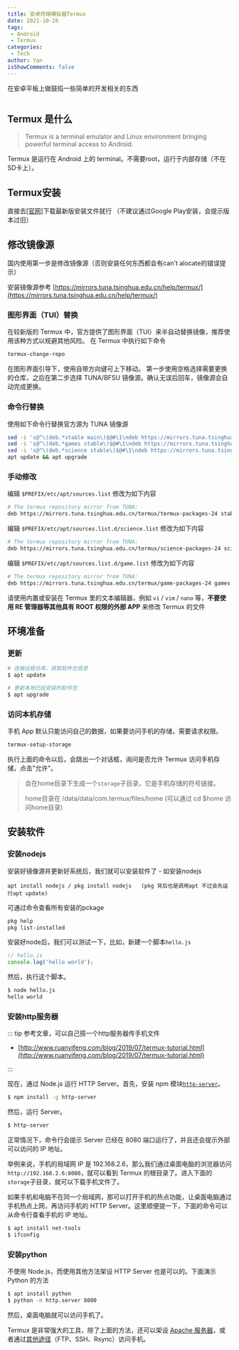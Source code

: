 ```yaml
---
title: 安卓终端模拟器Termux
date: 2021-10-26
tags:
 - Android
 - Termux
categories:
 - Tech
author: Yan
isShowComments: false
---
```


在安卓平板上做鼓捣一些简单的开发相关的东西

<div style="display:flex;"><img src="https://img1.baidu.com/it/u=1363082146,925123838&fm=15&fmt=auto" alt="" style="zoom:50%;display:block;" align="left"/></div>

<!-- more -->

## Termux 是什么

> Termux is a terminal emulator and Linux environment bringing powerful terminal access to Android.

Termux 是运行在 Android 上的 terminal。不需要root，运行于内部存储（不在SD卡上）。

## Termux安装

直接去[[官网]](https://termux.com/)下载最新版安装文件就行 （不建议通过Google Play安装，会提示版本过旧）

## 修改镜像源

国内使用第一步是修改镜像源（否则安装任何东西都会有can't alocate的错误提示）

安装镜像源参考 [https://mirrors.tuna.tsinghua.edu.cn/help/termux/](https://mirrors.tuna.tsinghua.edu.cn/help/termux/)

### 图形界面（TUI）替换

在较新版的 Termux 中，官方提供了图形界面（TUI）来半自动替换镜像，推荐使用该种方式以规避其他风险。 在 Termux 中执行如下命令

```sh
termux-change-repo
```

在图形界面引导下，使用自带方向键可上下移动。 
第一步使用空格选择需要更换的仓库，之后在第二步选择 TUNA/BFSU 镜像源。确认无误后回车，镜像源会自动完成更换。

### 命令行替换

使用如下命令行替换官方源为 TUNA 镜像源

```sh
sed -i 's@^\(deb.*stable main\)$@#\1\ndeb https://mirrors.tuna.tsinghua.edu.cn/termux/termux-packages-24 stable main@' $PREFIX/etc/apt/sources.list
sed -i 's@^\(deb.*games stable\)$@#\1\ndeb https://mirrors.tuna.tsinghua.edu.cn/termux/game-packages-24 games stable@' $PREFIX/etc/apt/sources.list.d/game.list
sed -i 's@^\(deb.*science stable\)$@#\1\ndeb https://mirrors.tuna.tsinghua.edu.cn/termux/science-packages-24 science stable@' $PREFIX/etc/apt/sources.list.d/science.list
apt update && apt upgrade
```

### 手动修改

编辑 `$PREFIX/etc/apt/sources.list` 修改为如下内容

```sh
# The termux repository mirror from TUNA:
deb https://mirrors.tuna.tsinghua.edu.cn/termux/termux-packages-24 stable main
```

编辑 `$PREFIX/etc/apt/sources.list.d/science.list` 修改为如下内容

```sh
# The termux repository mirror from TUNA:
deb https://mirrors.tuna.tsinghua.edu.cn/termux/science-packages-24 science stable
```

编辑 `$PREFIX/etc/apt/sources.list.d/game.list` 修改为如下内容

```sh
# The termux repository mirror from TUNA:
deb https://mirrors.tuna.tsinghua.edu.cn/termux/game-packages-24 games stable
```

请使用内置或安装在 Termux 里的文本编辑器，例如 `vi` / `vim` / `nano` 等，**不要使用 RE 管理器等其他具有 ROOT 权限的外部 APP** 来修改 Termux 的文件

## 环境准备

### 更新

```sh
# 连接远程仓库，获取软件包信息
$ apt update

# 更新本地已经安装的软件包
$ apt upgrade
```

### 访问本机存储

手机 App 默认只能访问自己的数据，如果要访问手机的存储，需要请求权限。

```sh
termux-setup-storage
```

执行上面的命令以后，会跳出一个对话框，询问是否允许 Termux 访问手机存储，点击"允许"。

> 会在home目录下生成一个`storage`子目录，它是手机存储的符号链接。
>
> home目录在  /data/data/com.termux/files/home  (可以通过 cd $home 访问home目录)



## 安装软件

### 安装nodejs

安装好镜像源并更新好系统后，我们就可以安装软件了 - 如安装nodejs

```
apt install nodejs / pkg install nodejs   (pkg 背后也是调用apt 不过会先运行apt update)
```

可通过命令查看所有安装的pckage

``` sh
pkg help
pkg list-installed
```

安装好node后，我们可以测试一下，比如，新建一个脚本`hello.js`

``` js
// hello.js
console.log('hello world');
```

然后，执行这个脚本。

``` sh
$ node hello.js
hello world
```

### 安装http服务器

::: tip 参考文章，可以自己搭一个http服务器传手机文件

- [http://www.ruanyifeng.com/blog/2019/07/termux-tutorial.html](http://www.ruanyifeng.com/blog/2019/07/termux-tutorial.html)

:::

现在，通过 Node.js 运行 HTTP Server。首先，安装 npm 模块[`http-server`](https://www.npmjs.com/package/http-server)。

``` sh
$ npm install -g http-server
```

然后，运行 Server。

``` sh
$ http-server
```

正常情况下，命令行会提示 Server 已经在 8080 端口运行了，并且还会提示外部可以访问的 IP 地址。

举例来说，手机的局域网 IP 是 192.168.2.6，那么我们通过桌面电脑的浏览器访问`http://192.168.2.6:8080`，就可以看到 Termux 的根目录了。进入下面的`storage`子目录，就可以下载手机文件了。

如果手机和电脑不在同一个局域网，那可以打开手机的热点功能，让桌面电脑通过手机热点上网，再访问手机的 HTTP Server。这里顺便提一下，下面的命令可以从命令行查看手机的 IP 地址。

``` sh
$ apt install net-tools
$ ifconfig
```

### 安装python

不使用 Node.js，而使用其他方法架设 HTTP Server 也是可以的。下面演示 Python 的方法

``` sh
$ apt install python
$ python -m http.server 8080
```

然后，桌面电脑就可以访问手机了。

Termux 是非常强大的工具，除了上面的方法，还可以架设 [Apache 服务器](http://www.termuxtutorials.ga/2018/06/how-to-install-apache2-in-termux-termux.html)，或者通过[其他途径](https://wiki.termux.com/wiki/Remote_Access)（FTP、SSH、Rsync）访问手机。

